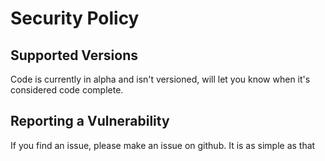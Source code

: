 # Security Policy

## Supported Versions

Code is currently in alpha and isn't versioned, will let you know when it's considered code complete.

## Reporting a Vulnerability

If you find an issue, please make an issue on github. It is as simple as that
